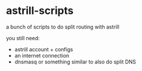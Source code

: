 # astrill-scripts
a bunch of scripts to do split routing with astrill

you still need:

- astrill account + configs
- an internet connection
- dnsmasq or something similar to also do split DNS
